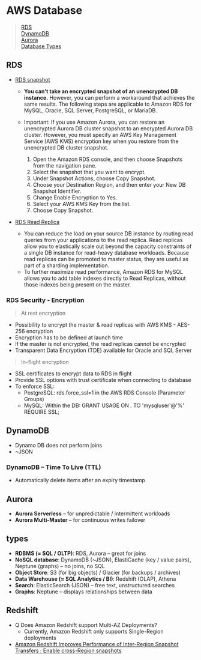 # AWS Database
> [RDS](#RDS)  
> [DynamoDB](#DynamoDB)  
> [Aurora](#Aurora)  
> [Database Types](#types)  


## RDS
- [RDS snapshot](https://aws.amazon.com/ko/premiumsupport/knowledge-center/encrypt-rds-snapshots/)
    - **You can't take an encrypted snapshot of an unencrypted DB instance.** However, you can perform a workaround that achieves the same results. The following steps are applicable to Amazon RDS for MySQL, Oracle, SQL Server, PostgreSQL, or MariaDB.

    - Important: If you use Amazon Aurora, you can restore an unencrypted Aurora DB cluster snapshot to an encrypted Aurora DB cluster. However, you must specify an AWS Key Management Service (AWS KMS) encryption key when you restore from the unencrypted DB cluster snapshot. 
        1.    Open the Amazon RDS console, and then choose Snapshots from the navigation pane.
        2.    Select the snapshot that you want to encrypt.
        3.    Under Snapshot Actions, choose Copy Snapshot.
        4.    Choose your Destination Region, and then enter your New DB Snapshot Identifier.
        5.    Change Enable Encryption to Yes.
        6.    Select your AWS KMS Key from the list.
        7.    Choose Copy Snapshot.

- [RDS Read Replica](https://aws.amazon.com/rds/features/read-replicas)
    - You can reduce the load on your source DB instance by routing read queries from your applications to the read replica. Read replicas allow you to elastically scale out beyond the capacity constraints of a single DB instance for read-heavy database workloads. Because read replicas can be promoted to master status, they are useful as part of a sharding implementation.
    - To further maximize read performance, Amazon RDS for MySQL allows you to add table indexes directly to Read Replicas, without those indexes being present on the master.

### RDS Security - Encryption
> At rest encryption  


-  Possibility to encrypt the master & read replicas with AWS KMS - AES-256 encryption
- Encryption has to be defined at launch time
- If the master is not encrypted, the read replicas cannot be encrypted
- Transparent Data Encryption (TDE) available for Oracle and SQL Server

> In-flight encryption  


- SSL certificates to encrypt data to RDS in flight
- Provide SSL options with trust certificate when connecting to database
- To enforce SSL:
    - PostgreSQL: rds.force_ssl=1 in the AWS RDS Console (Parameter Groups)
    - MySQL: Within the DB: GRANT USAGE ON *.* TO 'mysqluser'@'%' REQUIRE SSL;


## DynamoDB
- Dynamo DB does not perform joins
- ~JSON
### DynamoDB – Time To Live (TTL)
- Automatically delete items after an expiry timestamp


## Aurora
- **Aurora Serverless** – for unpredictable / intermittent workloads
- **Aurora Multi-Master** – for continuous writes failover


## types
- **RDBMS (= SQL / OLTP)**: RDS, Aurora – great for joins
- **NoSQL database**: DynamoDB (~JSON), ElastiCache (key / value pairs), Neptune (graphs) – no joins, no SQL
- **Object Store**: S3 (for big objects) / Glacier (for backups / archives)
- **Data Warehouse (= SQL Analytics / BI)**: Redshift (OLAP), Athena
- **Search**: ElasticSearch (JSON) – free text, unstructured searches
- **Graphs**: Neptune – displays relationships between data

## Redshift
- Q Does Amazon Redshift support Multi-AZ Deployments?
    - Currently, Amazon Redshift only supports Single-Region deployments
- [Amazon Redshift Improves Performance of Inter-Region Snapshot Transfers : Enable cross-Region snapshots](https://aws.amazon.com/about-aws/whats-new/2019/10/amazon-redshift-improves-performance-of-inter-region-snapshot-transfers/)

